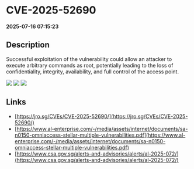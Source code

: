 # CVE-2025-52690

**2025-07-16 07:15:23**

## Description
Successful exploitation of the vulnerability could allow an attacker to execute arbitrary commands as root, potentially leading to the loss of confidentiality, integrity, availability, and full control of the access point.

![](https://img.shields.io/static/v1?label=Score&message=8.1&color=red)
![](https://img.shields.io/static/v1?label=Severity&message=HIGH&color=red)
![](https://img.shields.io/static/v1?label=CWE&message=RCE&color=green)

## Links
- [https://jro.sg/CVEs/CVE-2025-52690/](https://jro.sg/CVEs/CVE-2025-52690/)
- [https://www.al-enterprise.com/-/media/assets/internet/documents/sa-n0150-omniaccess-stellar-multiple-vulnerabilities.pdf](https://www.al-enterprise.com/-/media/assets/internet/documents/sa-n0150-omniaccess-stellar-multiple-vulnerabilities.pdf)
- [https://www.csa.gov.sg/alerts-and-advisories/alerts/al-2025-072/](https://www.csa.gov.sg/alerts-and-advisories/alerts/al-2025-072/)
